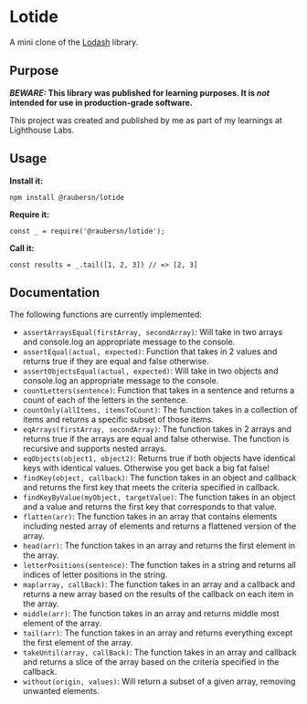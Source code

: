 # Lotide

A mini clone of the [Lodash](https://lodash.com) library.

## Purpose

**_BEWARE:_ This library was published for learning purposes. It is _not_ intended for use in production-grade software.**

This project was created and published by me as part of my learnings at Lighthouse Labs. 

## Usage

**Install it:**

`npm install @raubersn/lotide`

**Require it:**

`const _ = require('@raubersn/lotide');`

**Call it:**

`const results = _.tail([1, 2, 3]) // => [2, 3]`

## Documentation

The following functions are currently implemented:

* `assertArraysEqual(firstArray, secondArray)`: Will take in two arrays and console.log an appropriate message to the console.
* `assertEqual(actual, expected)`: Function that takes in 2 values and returns true if they are equal and false otherwise.
* `assertObjectsEqual(actual, expected)`: Will take in two objects and console.log an appropriate message to the console.
* `countLetters(sentence)`: Function that takes in a sentence and returns a count of each of the letters in the sentence.
* `countOnly(allItems, itemsToCount)`: The function takes in a collection of items and returns a specific subset of those items.
* `eqArrays(firstArray, secondArray)`: The function takes in 2 arrays and returns true if the arrays are equal and false otherwise. The function is recursive and supports nested arrays.
* `eqObjects(object1, object2)`: Returns true if both objects have identical keys with identical values. Otherwise you get back a big fat false!
* `findKey(object, callback)`: The function takes in an object and callback and returns the first key that meets the criteria specified in callback.
* `findKeyByValue(myObject, targetValue)`: The function takes in an object and a value and returns the first key that corresponds to that value.
* `flatten(arr)`: The function takes in an array that contains elements including nested array of elements and returns a flattened version of the array.
* `head(arr)`: The function takes in an array and returns the first element in the array.
* `letterPositions(sentence)`: The function takes in a string and returns all indices of letter positions in the string.
* `map(array, callBack)`: The function takes in an array and a callback and returns a new array based on the results of the callback on each item in the array.
* `middle(arr)`: The function takes in an array and returns middle most element of the array.
* `tail(arr)`: The function takes in an array and returns everything except the first element of the array.
* `takeUntil(array, callBack)`: The function takes in an array and callback and returns a slice of the array based on the criteria specified in the callback.
* `without(origin, values)`: Will return a subset of a given array, removing unwanted elements.